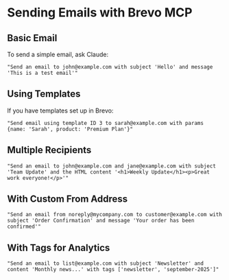 # Sending Emails with Brevo MCP

## Basic Email

To send a simple email, ask Claude:

```
"Send an email to john@example.com with subject 'Hello' and message 'This is a test email'"
```

## Using Templates

If you have templates set up in Brevo:

```
"Send email using template ID 3 to sarah@example.com with params {name: 'Sarah', product: 'Premium Plan'}"
```

## Multiple Recipients

```
"Send an email to john@example.com and jane@example.com with subject 'Team Update' and the HTML content '<h1>Weekly Update</h1><p>Great work everyone!</p>'"
```

## With Custom From Address

```
"Send an email from noreply@mycompany.com to customer@example.com with subject 'Order Confirmation' and message 'Your order has been confirmed'"
```

## With Tags for Analytics

```
"Send an email to list@example.com with subject 'Newsletter' and content 'Monthly news...' with tags ['newsletter', 'september-2025']"
```
